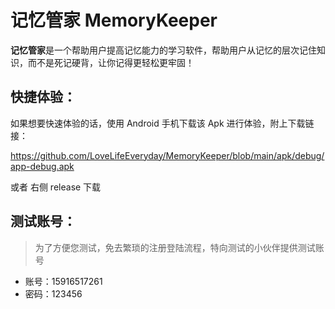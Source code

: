 # 记忆管家 MemoryKeeper

**记忆管家**是一个帮助用户提高记忆能力的学习软件，帮助用户从记忆的层次记住知识，而不是死记硬背，让你记得更轻松更牢固！

##  快捷体验：

如果想要快速体验的话，使用 Android 手机下载该 Apk 进行体验，附上下载链接：

https://github.com/LoveLifeEveryday/MemoryKeeper/blob/main/apk/debug/app-debug.apk

或者 右侧 release 下载

## 测试账号：

> 为了方便您测试，免去繁琐的注册登陆流程，特向测试的小伙伴提供测试账号

- 账号：15916517261
- 密码：123456

